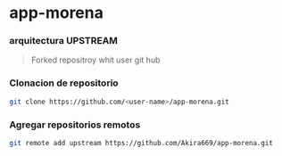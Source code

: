 # app-morena

### arquitectura UPSTREAM 

> Forked repositroy whit user git hub 

### Clonacion de repositorio 

```sh
git clone https://github.com/<user-name>/app-morena.git
```

### Agregar repositorios remotos 

```sh 
git remote add upstream https://github.com/Akira669/app-morena.git
```